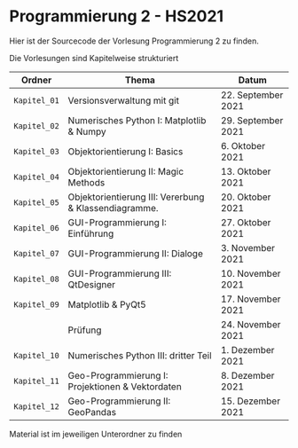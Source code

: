 # Programmierung 2 - HS2021

Hier ist der Sourcecode der Vorlesung Programmierung 2 zu finden.

Die Vorlesungen sind Kapitelweise strukturiert


| Ordner       | Thema                                                    | Datum              |
|--------------|----------------------------------------------------------|--------------------|
| `Kapitel_01` | Versionsverwaltung mit git                               | 22. September 2021 |
| `Kapitel_02` | Numerisches Python I: Matplotlib & Numpy                 | 29. September 2021 |
| `Kapitel_03` | Objektorientierung I: Basics                             |  6. Oktober 2021   |
| `Kapitel_04` | Objektorientierung II: Magic Methods                     | 13. Oktober 2021   |
| `Kapitel_05` | Objektorientierung III: Vererbung & Klassendiagramme.    | 20. Oktober 2021   |
| `Kapitel_06` | GUI-Programmierung I: Einführung                         | 27. Oktober 2021   |
| `Kapitel_07` | GUI-Programmierung II: Dialoge                           |  3. November 2021  |
| `Kapitel_08` | GUI-Programmierung III: QtDesigner                       | 10. November 2021  |
| `Kapitel_09` | Matplotlib & PyQt5 | 17. November 2021  |
|       |  Prüfung                | 24. November 2021  |
| `Kapitel_10` | Numerisches Python III: dritter Teil                     |  1. Dezember 2021  |
| `Kapitel_11` | Geo-Programmierung I: Projektionen & Vektordaten         |  8. Dezember 2021  |
| `Kapitel_12` | Geo-Programmierung II: GeoPandas                         | 15. Dezember 2021  |


Material ist im jeweiligen Unterordner zu finden

